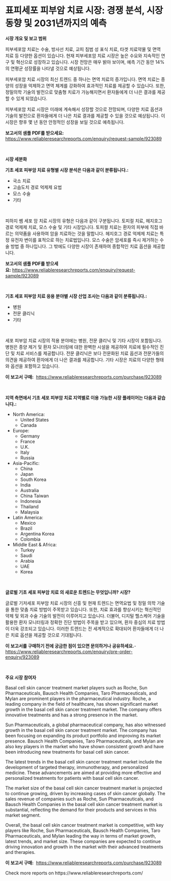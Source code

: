 <p><h1>표피세포 피부암 치료 시장: 경쟁 분석, 시장 동향 및 2031년까지의 예측</h1></p><p><strong>시장 개요 및 보고 범위</strong></p>
<p><p>피부세포암 치료는 수술, 방사선 치료, 교피 침범 성 표식 치료, 타겟 치료약물 및 면역 치료 등 다양한 옵션이 있습니다. 현재 피부세포암 치료 시장은 높은 수요와 지속적인 연구 및 혁신으로 성장하고 있습니다. 시장 전망은 매우 밝아 보이며, 예측 기간 동안 14%의 연평균 성장률을 나타낼 것으로 예상됩니다. </p><p>피부세포암 치료 시장의 최신 트렌드 중 하나는 면역 치료의 증가입니다. 면역 치료는 종양의 성장을 억제하고 면역 체계를 강화하여 효과적인 치료를 제공할 수 있습니다. 또한, 정밀의학 기술의 발전으로 맞춤형 치료가 가능해지면서 환자들에게 더 나은 결과를 제공할 수 있게 되었습니다.</p><p>피부세포암 치료 시장은 미래에 계속해서 성장할 것으로 전망되며, 다양한 치료 옵션과 기술의 발전으로 환자들에게 더 나은 치료 결과를 제공할 수 있을 것으로 예상됩니다. 이 시장은 향후 몇 년 동안 안정적인 성장을 보일 것으로 예측됩니다.</p></p>
<p><strong>보고서의 샘플 PDF를 받으세요:</strong> <a href="https://www.reliableresearchreports.com/enquiry/request-sample/923089">https://www.reliableresearchreports.com/enquiry/request-sample/923089</a></p>
<p>&nbsp;</p>
<p><strong>시장 세분화</strong></p>
<p><strong>기초 세포 피부암 치료 유형별 시장 분석은 다음과 같이 분류됩니다.:</strong></p>
<p><ul><li>국소 치료</li><li>고슴도치 경로 억제제 요법</li><li>모스 수술</li><li>기타</li></ul></p>
<p>&nbsp;</p>
<p><p>피하지 쎔 세포 암 치료 시장의 유형은 다음과 같이 구분됩니다. 토피컬 치료, 헤지호그 경로 억제제 치료, 모스 수술 및 기타 시장입니다. 토피컬 치료는 환자의 피부에 직접 바르는 의약품을 사용하여 암을 치료하는 것을 말합니다. 헤지호그 경로 억제제 치료는 특정 유전자 변이를 표적으로 하는 치료법입니다. 모스 수술은 암세포를 즉시 제거하는 수술 방법 중 하나입니다. 그 밖에도 다양한 시장이 존재하여 종합적인 치료 옵션을 제공합니다.</p></p>
<p><strong>보고서의 샘플 PDF를 받으세요:</strong>&nbsp;<a href="https://www.reliableresearchreports.com/enquiry/request-sample/923089">https://www.reliableresearchreports.com/enquiry/request-sample/923089</a></p>
<p>&nbsp;</p>
<p><strong> 기초 세포 피부암 치료 응용 분야별 시장 산업 조사는 다음과 같이 분류됩니다.:</strong></p>
<p><ul><li>병원</li><li>전문 클리닉</li><li>기타</li></ul></p>
<p>&nbsp;</p>
<p><p>세포 피부암 치료 시장의 적용 분야에는 병원, 전문 클리닉 및 기타 시장이 포함됩니다. 병원은 종양 제거 및 환자 모니터링에 대한 완벽한 시설을 제공하여 치료에 필수적인 진단 및 치료 서비스를 제공합니다. 전문 클리닉은 보다 전문화된 치료 옵션과 전문가들의 의견을 제공하여 환자에게 더 나은 결과를 제공합니다. 기타 시장은 치료의 다양한 형태와 옵션을 포함하고 있습니다.</p></p>
<p><strong>이 보고서 구매:</strong>&nbsp; <a href="https://www.reliableresearchreports.com/purchase/923089">https://www.reliableresearchreports.com/purchase/923089</a></p>
<p>&nbsp;</p>
<p><strong>지역 측면에서 기초 세포 피부암 치료 지역별로 이용 가능한 시장 플레이어는 다음과 같습니다.:</strong></p>
<p><ul>
    <li>
        North America:
        <ul>
            <li>United States</li>
            <li>Canada</li>
        </ul>
    </li>
    <li>
        Europe:
        <ul>
            <li>Germany</li>
            <li>France</li>
            <li>U.K.</li>
            <li>Italy</li>
            <li>Russia</li>
        </ul>
    </li>
    <li>
        Asia-Pacific:
        <ul>
            <li>China</li>
            <li>Japan</li>
            <li>South Korea</li>
            <li>India</li>
            <li>Australia</li>
            <li>China Taiwan</li>
            <li>Indonesia</li>
            <li>Thailand</li>
            <li>Malaysia</li>
        </ul>
    </li>
    <li>
        Latin America:
        <ul>
            <li>Mexico</li>
            <li>Brazil</li>
            <li>Argentina Korea</li>
            <li>Colombia</li>
        </ul>
    </li>
    <li>
        Middle East & Africa:
        <ul>
            <li>Turkey</li>
            <li>Saudi</li>
            <li>Arabia</li>
            <li>UAE</li>
            <li>Korea</li>
        </ul>
    </li>
    </ul></p>
<p>&nbsp;</p>
<p><strong>글로벌 기초 세포 피부암 치료 의 새로운 트렌드는 무엇입니까? 시장?</strong></p>
<p><p>글로벌 기저세포 피부암 치료 시장의 신흥 및 현재 트렌드는 면역요법 및 정밀 의학 기술을 통한 맞춤 치료 방법이 주목받고 있습니다. 또한, 치료 효과를 향상시키는 혁신적인 약제 및 외과 수술 기술의 발전이 이루어지고 있습니다. 더불어, 디지털 헬스케어 기술을 활용한 환자 모니터링과 정확한 진단 방법이 주목을 받고 있으며, 환자 중심의 치료 방법이 더욱 강조되고 있습니다. 이러한 트렌드는 전 세계적으로 확대되어 환자들에게 더 나은 치료 옵션을 제공할 것으로 기대됩니다.</p></p>
<p><strong>이 보고서를 구매하기 전에 궁금한 점이 있으면 문의하거나 공유하세요.</strong>- <a href="https://www.reliableresearchreports.com/enquiry/pre-order-enquiry/923089">https://www.reliableresearchreports.com/enquiry/pre-order-enquiry/923089</a></p>
<p>&nbsp;</p>
<p><strong>주요 시장 참여자</strong></p>
<p><p>Basal cell skin cancer treatment market players such as Roche, Sun Pharmaceuticals, Bausch Health Companies, Taro Pharmaceuticals, and Mylan are prominent players in the pharmaceutical industry. Roche, a leading company in the field of healthcare, has shown significant market growth in the basal cell skin cancer treatment market. The company offers innovative treatments and has a strong presence in the market.</p><p>Sun Pharmaceuticals, a global pharmaceutical company, has also witnessed growth in the basal cell skin cancer treatment market. The company has been focusing on expanding its product portfolio and improving its market presence. Bausch Health Companies, Taro Pharmaceuticals, and Mylan are also key players in the market who have shown consistent growth and have been introducing new treatments for basal cell skin cancer.</p><p>The latest trends in the basal cell skin cancer treatment market include the development of targeted therapy, immunotherapy, and personalized medicine. These advancements are aimed at providing more effective and personalized treatments for patients with basal cell skin cancer.</p><p>The market size of the basal cell skin cancer treatment market is projected to continue growing, driven by increasing cases of skin cancer globally. The sales revenue of companies such as Roche, Sun Pharmaceuticals, and Bausch Health Companies in the basal cell skin cancer treatment market is substantial, reflecting the demand for their products and services in this market segment.</p><p>Overall, the basal cell skin cancer treatment market is competitive, with key players like Roche, Sun Pharmaceuticals, Bausch Health Companies, Taro Pharmaceuticals, and Mylan leading the way in terms of market growth, latest trends, and market size. These companies are expected to continue driving innovation and growth in the market with their advanced treatments and therapies.</p></p>
<p><strong>이 보고서 구매:</strong>&nbsp;&nbsp;<a href="https://www.reliableresearchreports.com/purchase/923089">https://www.reliableresearchreports.com/purchase/923089</a></p>
<p>Check more reports on https://www.reliableresearchreports.com/</p>

